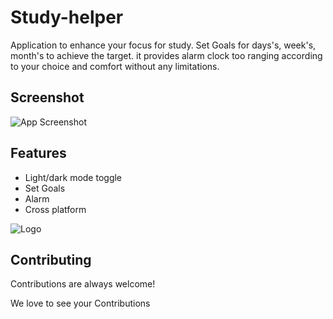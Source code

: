 
# Study-helper

Application to enhance your focus for study. Set Goals for days's, week's, month's to achieve the target. it provides alarm clock too ranging according to your choice and comfort without any limitations.


## Screenshot

![App Screenshot](https://github.com/amaanwarsi/Study-helper-1/blob/948a9de0dda7561fdd1caf6bafe73af284d79706/Screenshot%20(6).png)


## Features

- Light/dark mode toggle
- Set Goals
- Alarm
- Cross platform


![Logo](https://github.com/Amiya-Maity/Study-helper-1/blob/5e5839cda365e05a68f9d84069afe470f2e9ddf3/logo.jpg)


## Contributing

Contributions are always welcome!

We love to see your Contributions 

